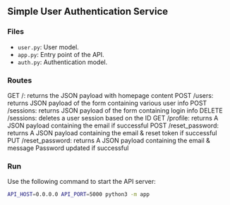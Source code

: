 ## Simple User Authentication Service

### Files
- `user.py`: User model.
- `app.py`: Entry point of the API.
- `auth.py`: Authentication model.

### Routes

GET /: returns the JSON payload with homepage content
POST /users: returns JSON payload of the form containing various user info
POST /sessions: returns JSON payload of the form containing login info
DELETE /sessions: deletes a user session based on the ID
GET /profile: returns A JSON payload containing the email if successful
POST /reset_password: returns A JSON payload containing the email & reset token if successful
PUT /reset_password: returns A JSON payload containing the email & message Password updated if successful

### Run
Use the following command to start the API server:
```bash
API_HOST=0.0.0.0 API_PORT=5000 python3 -m app
